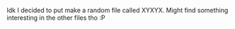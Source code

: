 Idk I decided to put make a random file called XYXYX. Might find something interesting in the other files tho :P